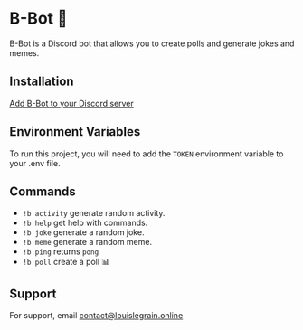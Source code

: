 # B-Bot 🤖

B-Bot is a Discord bot that allows you to create polls and generate jokes and memes.

## Installation

[Add B-Bot to your Discord server](https://discord.com/api/oauth2/authorize?client_id=929335638656966697&permissions=85056&scope=bot)

## Environment Variables

To run this project, you will need to add the `TOKEN` environment variable to your .env file.

## Commands

- `!b activity` generate random activity.
- `!b help` get help with commands.
- `!b joke` generate a random joke.
- `!b meme` generate a random meme.
- `!b ping` returns `pong`
- `!b poll` create a poll 📊

## Support

For support, email contact@louislegrain.online